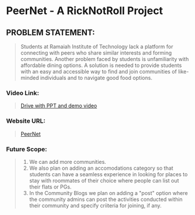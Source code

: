 # PeerNet - A RickNotRoll Project

## PROBLEM STATEMENT:
>Students at Ramaiah Institute of Technology lack a platform for connecting with peers who share similar interests and forming communities. Another problem faced by students is unfamiliarity with affordable dining options. A solution is needed to provide students with an easy and accessible way to find and join communities of like-minded individuals and to navigate good food options.

### Video Link:
>[Drive with PPT and demo video](https://drive.google.com/drive/folders/1KIrj2c8Wc3GgquElu4S2fbglR3QeMt_A?usp=sharing)

### Website URL:
>[PeerNet](https://kxitij.github.io/wHACKiest2023_RickNotRoll/)

### Future Scope:
>1. We can add more communities.
>2. We also plan on adding an accomodations category so that students can have a seamless experience in looking for places to stay with roommates of their choice where people can list out their flats or PGs.
>3. In the Community Blogs we plan on adding a "post" option where the community admins can post the activities conducted within their community and specify criiteria for joining, if any.
